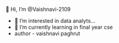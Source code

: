  👋 Hi, I’m @Vaishnavi-2109
- 👀 I’m interested in data analyts...
- 🌱 I’m currently learning in final year cse
- author - vaishnavi paghrut
<!---
Vaishnavi-2109/Vaishnavi-2109 is a ✨ special ✨ repository because its `README.md` (this file) appears on your GitHub profile.
You can click the Preview link to take a look at your changes.
--->
